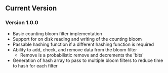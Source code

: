 ## Current Version

### Version 1.0.0
* Basic counting bloom filter implementation
* Support for on disk reading and writing of the counting bloom
* Passable hashing function if a different hashing function is required
* Ability to add, check, and remove data from the bloom filter
  * Remove is a probabilistic remove and decrements the 'bits'
* Generation of hash array to pass to multiple bloom filters to reduce time
to hash for each filter
